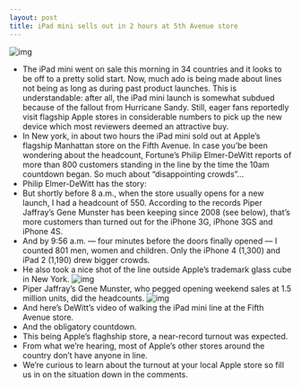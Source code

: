 ```yaml
---
layout: post
title: iPad mini sells out in 2 hours at 5th Avenue store
---
```

![img](http://media.idownloadblog.com/wp-content/uploads/2012/11/iPad-mini-launch-Fifth-Avenue-store-001.jpg)
* The iPad mini went on sale this morning in 34 countries and it looks to be off to a pretty solid start. Now, much ado is being made about lines not being as long as during past product launches. This is understandable: after all, the iPad mini launch is somewhat subdued because of the fallout from Hurricane Sandy. Still, eager fans reportedly visit flagship Apple stores in considerable numbers to pick up the new device which most reviewers deemed an attractive buy.
* In New york, in about two hours the iPad mini sold out at Apple’s flagship Manhattan store on the Fifth Avenue. In case you’be been wondering about the headcount, Fortune’s Philip Elmer-DeWitt reports of more than 800 customers standing in the line by the time the 10am countdown began. So much about “disappointing crowds”…
* Philip Elmer-DeWitt has the story:
* But shortly before 8 a.m., when the store usually opens for a new launch, I had a headcount of 550. According to the records Piper Jaffray’s Gene Munster has been keeping since 2008 (see below), that’s more customers than turned out for the iPhone 3G, iPhone 3GS and iPhone 4S.
* And by 9:56 a.m. — four minutes before the doors finally opened — I counted 801 men, women and children. Only the iPhone 4 (1,300) and iPad 2 (1,190) drew bigger crowds.
* He also took a nice shot of the line outside Apple’s trademark glass cube in New York.
![img](http://media.idownloadblog.com/wp-content/uploads/2012/11/iPad-mini-launch-Fifth-Avenue-store-002.jpg)
* Piper Jaffray’s Gene Munster, who pegged opening weekend sales at 1.5 million units, did the headcounts.
![img](http://media.idownloadblog.com/wp-content/uploads/2012/11/iPad-mini-launch-turnout-Piper-Jaffray.png)
* And here’s DeWitt’s video of walking the iPad mini line at the Fifth Avenue store.
* And the obligatory countdown.
* This being Apple’s flaghship store, a near-record turnout was expected.
* From what we’re hearing, most of Apple’s other stores around the country don’t have anyone in line.
* We’re curious to learn about the turnout at your local Apple store so fill us in on the situation down in the comments.

